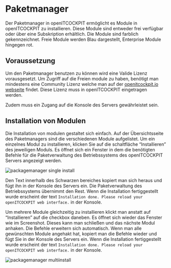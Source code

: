 # Paketmanager

Der Paketmanager in openITCOCKPIT ermöglicht es Module in openITCOCKPIT zu installieren. Diese Module sind entweder frei verfügbar oder über eine Subskription erhältlich. Die Module sind farblich gekennzeichnet. Freie Module werden Blau dargestellt, Enterprise Module hingegen rot.

## Voraussetzung

Um den Paketmanager benutzen zu können wird eine Valide Lizenz vorausgesetzt. Um Zugriff auf die Freien module zu haben, benötigt man mindestens eine Community Lizenz welche man auf der [openitcockpit.io webseite](https://openitcockpit.io/download_server/) findet. Diese Lizenz muss in openITCOCKPIT eingetragen werden. 

Zudem muss ein Zugang auf die Konsole des Servers gewährleistet sein.

## Installation von Modulen

Die Installation von modulen gestaltet sich einfach. Auf der Übersichtsseite des Paketmanagers sind die verschiedenen Module aufgelistet. Um ein einzelnes Modul zu installieren, klicken Sie auf die schaltfläche “Installieren” des jeweiligen Moduls. Es öffnet sich ein Fenster in dem die benötigten Befehle für die Paketverwaltung des Betriebssystems des openITCOCKPIT Servers angezeigt werden. 

![packagemanager single install](images/packagemanager-installpackages.png)

Den Text innerhalb des Schwarzen bereiches kopiert man sich heraus und fügt ihn in der Konsole des Servers ein. Die Paketverwaltung des Betriebssystems übernimmt den Rest. Wenn die Installation fertiggestellt wurde erscheint der text `Installation done. Please reload your openITCOCKPIT web interface.` in der Konsole.

Um mehrere Module gleichzeitig zu installieren klickt man anstatt auf “Installieren” auf die checkbox daneben. Es öffnet sich wieder das Fenster wie im Screenshot. Dieses kann man schließen und das nächste Modul anhaken. Die Befehle erweitern sich automatisch. Wenn man alle gewünschten Module angehakt hat, kopiert man die Befehle wieder und fügt Sie in der Konsole des Servers ein. Wenn die Installation fertiggestellt wurde erscheint der text `Installation done. Please reload your openITCOCKPIT web interface.` in der Konsole.

![packagemanager multiinstall](images/packagemanager-installpackagesmulti.png)